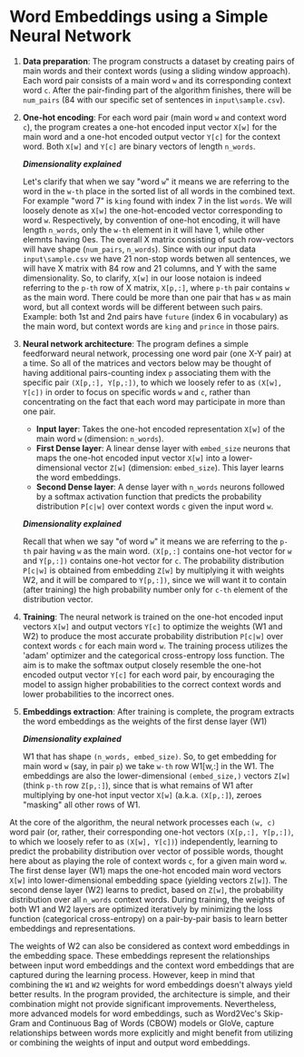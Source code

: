 # Word Embeddings using a Simple Neural Network

1. **Data preparation**: The program constructs a dataset by creating pairs of main words and their context words (using a sliding window approach). Each word pair consists of a main word `w` and its corresponding context word `c`. After the pair-finding part of the algorithm finishes, there will be `num_pairs` (84 with our specific set of sentences in `input\sample.csv`).

2. **One-hot encoding**: For each word pair (main word `w` and context word `c`), the program creates a one-hot encoded input vector `X[w]` for the main word and a one-hot encoded output vector `Y[c]` for the context word. Both `X[w]` and `Y[c]` are binary vectors of length `n_words`. 
   
   ***Dimensionality explained***
   
   Let's clarify that when we say "word `w`" it means we are referring to the word in the `w-th` place in the sorted list of all words in the combined text. For example "word 7" is `king` found with index 7 in the list `words`. We will loosely denote as `X[w]` the one-hot-encoded vector corresponding to word `w`. Respectively, by convention of one-hot encoding, it will have length `n_words`, only the `w-th` element in it will have 1, while other elemnts having 0es. The overall X matrix consisting of such row-vectors will have shape (`num_pairs`, `n_words`). Since with our input data `input\sample.csv` we have 21 non-stop words betwen all sentences, we will have X matrix with 84 row and 21 columns, and Y with the same dimensionality. So, to clarify, `X[w]` in our loose notaion is indeed referring to the `p-th` row of X matrix, `X[p,:]`, where `p-th` pair contains `w` as the main word. There could be more than one pair that has `w` as main word, but all context words will be different between such pairs. Example: both 1st and 2nd pairs have `future` (index 6 in vocabulary) as the main word, but context words are `king` and `prince` in those pairs.

3. **Neural network architecture**: The program defines a simple feedforward neural network, processing one word pair (one X-Y pair) at a time. So all of the matrices and vectors below may be thought of having additional pairs-counting index `p` associating them with the specific pair `(X[p,:], Y[p,:])`, to which we loosely refer to as `(X[w], Y[c])` in order to focus on specific words `w` and `c`, rather than concentrating on the fact that each word may participate in more than one pair.
   - **Input layer**: Takes the one-hot encoded representation `X[w]` of the main word `w` (dimension: `n_words`).
   - **First Dense layer**: A linear dense layer with `embed_size` neurons that maps the one-hot encoded input vector `X[w]` into a lower-dimensional vector `Z[w]` (dimension: `embed_size`). This layer learns the word embeddings.
   - **Second Dense layer**: A dense layer with `n_words` neurons followed by a softmax activation function that predicts the probability distribution `P[c|w]` over context words `c` given the input word `w`.

   ***Dimensionality explained***
   
   Recall that when we say "of word `w`" it means we are referring to the `p-th` pair having `w` as the main word. `(X[p,:]` contains one-hot vector for `w` and `Y[p,:])` contains one-hot vector for `c`. The probability distribution `P[c|w]` is obtained from embedding `Z[w]` by multiplying it with weights W2, and it will be compared to `Y[p,:])`, since we will want it to contain (after training) the high probability number only for `c-th` element of the distribution vector.

4. **Training**: The neural network is trained on the one-hot encoded input vectors `X[w]` and output vectors `Y[c]` to optimize the weights (W1 and W2) to produce the most accurate probability distribution `P[c|w]` over context words `c` for each main word `w`. The training process utilizes the 'adam' optimizer and the categorical cross-entropy loss function. The aim is to make the softmax output closely resemble the one-hot encoded output vector `Y[c]` for each word pair, by encouraging the model to assign higher probabilities to the correct context words and lower probabilities to the incorrect ones.

5. **Embeddings extraction**: After training is complete, the program extracts the word embeddings as the weights of the first dense layer (W1)

   ***Dimensionality explained***
   
    W1 that has shape `(n_words, embed_size)`. So, to get embedding for main word `w` (say, in pair `p`) we take `w-th` row W1[w,:] in the W1. The embeddings are also the lower-dimensional `(embed_size,)` vectors `Z[w]` (think `p-th` row `Z[p,:]`), since that is what remains of W1 after multiplying by one-hot input vector `X[w]` (a.k.a. `(X[p,:]`), zeroes "masking" all other rows of W1.

At the core of the algorithm, the neural network processes each `(w, c)` word pair (or, rather, their corresponding one-hot vectors `(X[p,:], Y[p,:])`, to which we loosely refer to as `(X[w], Y[c])`) independently, learning to predict the probability distribution over vector of possible words, thought here about as playing the role of context words `c`, for a given main word `w`. The first dense layer (W1) maps the one-hot encoded main word vectors `X[w]` into lower-dimensional embedding space (yielding vectors `Z[w]`). The second dense layer (W2) learns to predict, based on `Z[w]`, the probability distribution over all `n_words` context words. During training, the weights of both W1 and W2 layers are optimized iteratively by minimizing the loss function (categorical cross-entropy) on a pair-by-pair basis to learn better embeddings and representations.

The weights of W2 can also be considered as context word embeddings in the embedding space. These embeddings represent the relationships between input word embeddings and the context word embeddings that are captured during the learning process. However, keep in mind that combining the `W1` and `W2` weights for word embeddings doesn't always yield better results. In the program provided, the architecture is simple, and their combination might not provide significant improvements. Nevertheless, more advanced models for word embeddings, such as Word2Vec's Skip-Gram and Continuous Bag of Words (CBOW) models or GloVe, capture relationships between words more explicitly and might benefit from utilizing or combining the weights of input and output word embeddings.
